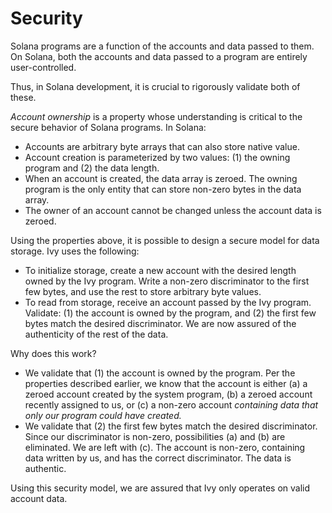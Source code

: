 # Security

Solana programs are a function of the accounts and data passed to them.
On Solana, both the accounts and data passed to a program are entirely
user-controlled.

Thus, in Solana development, it is crucial to rigorously validate
both of these.

_Account ownership_ is a property whose understanding is critical
to the secure behavior of Solana programs. In Solana:

- Accounts are arbitrary byte arrays that can also store native value.
- Account creation is parameterized by two values: (1) the owning program and
  (2) the data length.
- When an account is created, the data array is zeroed. The owning program is
  the only entity that can store non-zero bytes in the data array.
- The owner of an account cannot be changed unless the account data is zeroed.

Using the properties above, it is possible to design a secure model for data storage.
Ivy uses the following:

- To initialize storage, create a new account with the desired length owned by
  the Ivy program. Write a non-zero discriminator to the first few bytes,
  and use the rest to store arbitrary byte values.
- To read from storage, receive an account passed by the Ivy program. Validate:
  (1) the account is owned by the program, and (2) the first few bytes match
  the desired discriminator. We are now assured of the authenticity of the rest
  of the data.

Why does this work?

- We validate that (1) the account is owned by the program. Per the properties
  described earlier, we know that the account is either (a) a zeroed account
  created by the system program, (b) a zeroed account recently assigned to us,
  or (c) a non-zero account _containing data that only our program could have created._
- We validate that (2) the first few bytes match the desired discriminator. Since
  our discriminator is non-zero, possibilities (a) and (b) are eliminated.
  We are left with (c). The account is non-zero, containing data written by us,
  and has the correct discriminator. The data is authentic.

Using this security model, we are assured that Ivy only operates on valid account data.
